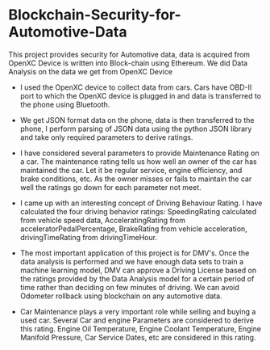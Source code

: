 # Blockchain-Security-for-Automotive-Data
This project provides security for Automotive data, data is acquired from OpenXC Device is written into Block-chain using Ethereum. We did Data Analysis on the data we get from OpenXC Device

- I used the OpenXC device to collect data from cars. Cars have OBD-II port to which the OpenXC device is plugged in and data is             transferred to the phone using Bluetooth.

- We get JSON format data on the phone, data is then transferred to the phone, I perform parsing of JSON data using the python JSON         library and take only required parameters to derive ratings.

- I have considered several parameters to provide Maintenance Rating on a car. The maintenance rating tells us how well an owner of the     car has maintained the car. Let it be regular service, engine efficiency, and brake conditions, etc. As the owner misses or fails to       maintain the car well the ratings go down for each parameter not meet.

- I came up with an interesting concept of Driving Behaviour Rating. I have calculated the four driving behavior ratings: SpeedingRating
  calculated from vehicle speed data, AcceleratingRating from acceleratorPedalPercentage, BrakeRating from vehicle acceleration,             drivingTimeRating from drivingTimeHour.
  
- The most important application of this project is for DMV's. Once the data analysis is performed and we have enough data sets to train a   machine learning model, DMV can approve a Driving License based on the ratings provided by the Data Analysis model for a certain period   of time rather than deciding on few minutes of driving. We can avoid Odometer rollback using blockchain on any automotive data. 

- Car Maintenance plays a very important role while selling and buying a used car. Several Car and engine Parameters are considered to       derive this rating. Engine Oil Temperature, Engine Coolant Temperature, Engine Manifold Pressure, Car Service Dates, etc are considered   in this rating.
